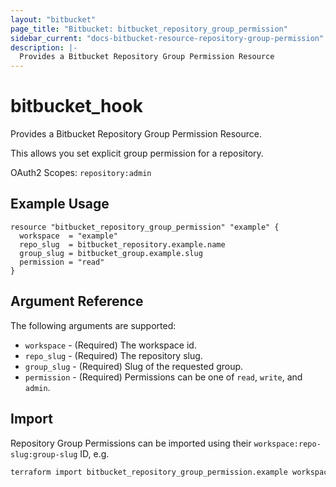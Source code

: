```yaml
---
layout: "bitbucket"
page_title: "Bitbucket: bitbucket_repository_group_permission"
sidebar_current: "docs-bitbucket-resource-repository-group-permission"
description: |-
  Provides a Bitbucket Repository Group Permission Resource
---
```


# bitbucket\_hook

Provides a Bitbucket Repository Group Permission Resource.

This allows you set explicit group permission for a repository.

OAuth2 Scopes: `repository:admin`

## Example Usage

```hcl
resource "bitbucket_repository_group_permission" "example" {
  workspace  = "example"
  repo_slug  = bitbucket_repository.example.name
  group_slug = bitbucket_group.example.slug
  permission = "read"
}
```

## Argument Reference

The following arguments are supported:

* `workspace` - (Required) The workspace id.
* `repo_slug` - (Required) The repository slug.
* `group_slug` - (Required) Slug of the requested group.
* `permission` - (Required) Permissions can be one of `read`, `write`, and `admin`.

## Import

Repository Group Permissions can be imported using their `workspace:repo-slug:group-slug` ID, e.g.

```sh
terraform import bitbucket_repository_group_permission.example workspace:repo-slug:group-slug
```
